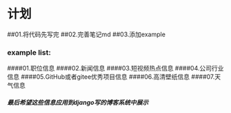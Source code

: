 # 计划
##01.将代码先写完
##02.完善笔记md
##03.添加example
### example list:
####01.职位信息
####02.新闻信息
####03.短视频热点信息
####04.公司行业信息
####05.GitHub或者gitee优秀项目信息
####06.高清壁纸信息
####07.天气信息


##### 最后希望这些信息应用到django写的博客系统中展示


